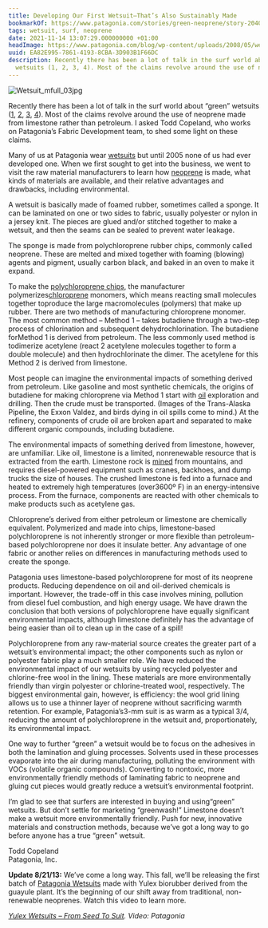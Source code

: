 ```yaml
---
title: Developing Our First Wetsuit—That’s Also Sustainably Made
bookmarkOf: https://www.patagonia.com/stories/green-neoprene/story-20409.html
tags: wetsuit, surf, neoprene
date: 2021-11-14 13:07:29.000000000 +01:00
headImage: https://www.patagonia.com/blog/wp-content/uploads/2008/05/wetsuit_mfull_03jpg.jpg
uuid: EA82E995-7861-4193-8CBA-3D903B1F66DC
description: Recently there has been a lot of talk in the surf world about “green”
  wetsuits (1, 2, 3, 4). Most of the claims revolve around the use of neoprene made
---
```


![Wetsuit_mfull_03jpg](https://www.patagonia.com/blog/wp-content/uploads/2008/05/wetsuit_mfull_03jpg.jpg)

Recently there has been a lot of talk in the surf world about “green” wetsuits ([1](http://www.treehugger.com/files/2007/11/yamamoto_neopre.php), [2](http://www.treehugger.com/files/2007/08/body-gloves-eco-wetsuit.php), [3](http://www.treehugger.com/files/2007/04/patagonia_wetsu.php), [4](http://theseep.wordpress.com/2007/08/16/body-glove-eco-environmentally-friendly-wetsuits/)). Most of the claims revolve around the use of neoprene made from limestone rather than petroleum. I asked Todd Copeland, who works on Patagonia’s Fabric Development team, to shed some light on these claims.

Many of us at Patagonia wear [wetsuits](http://en.wikipedia.org/wiki/Wetsuit) but until 2005 none of us had ever developed one. When we first sought to get into the business, we went to visit the raw material manufacturers to learn how [neoprene](http://en.wikipedia.org/wiki/Neoprene) is made, what kinds of materials are available, and their relative advantages and drawbacks, including environmental.

A wetsuit is basically made of foamed rubber, sometimes called a sponge. It can be laminated on one or two sides to fabric, usually polyester or nylon in a jersey knit. The pieces are glued and/or stitched together to make a wetsuit, and then the seams can be sealed to prevent water leakage.

The sponge is made from polychloroprene rubber chips, commonly called neoprene. These are melted and mixed together with foaming (blowing) agents and pigment, usually carbon black, and baked in an oven to make it expand.

To make the [polychloroprene chips](http://www.iisrp.com/WebPolymers/04FinalPolychloropreneIISRP.pdf), the manufacturer polymerizes[chloroprene](http://en.wikipedia.org/wiki/Chloroprene) monomers, which means reacting small molecules together toproduce the large macromolecules (polymers) that make up rubber. There are two methods of manufacturing chloroprene monomer. The most common method – Method 1 – takes butadiene through a two-step process of chlorination and subsequent dehydrochlorination. The butadiene forMethod 1 is derived from petroleum. The less commonly used method is todimerize acetylene (react 2 acetylene molecules together to form a double molecule) and then hydrochlorinate the dimer. The acetylene for this Method 2 is derived from limestone.

Most people can imagine the environmental impacts of something derived from petroleum. Like gasoline and most synthetic chemicals, the origins of butadiene for making chloroprene via Method 1 start with [oil](http://www.pwsrcac.org/images/0037.jpg) exploration and drilling. Then the crude must be transported. (Images of the Trans-Alaska Pipeline, the Exxon Valdez, and birds dying in oil spills come to mind.) At the refinery, components of crude oil are broken apart and separated to make different organic compounds, including butadiene.

The environmental impacts of something derived from limestone, however, are unfamiliar. Like oil, limestone is a limited, nonrenewable resource that is extracted from the earth. Limestone rock is [mined](https://www.patagonia.com/blog/wp-content/uploads/2008/05/Mining_Equipment.jpg) from mountains, and requires diesel-powered equipment such as cranes, backhoes, and dump trucks the size of houses. The crushed limestone is fed into a furnace and heated to extremely high temperatures (over3600º F) in an energy-intensive process. From the furnace, components are reacted with other chemicals to make products such as acetylene gas.

Chloroprene’s derived from either petroleum or limestone are chemically equivalent. Polymerized and made into chips, limestone-based polychloroprene is not inherently stronger or more flexible than petroleum-based polychloroprene nor does it insulate better. Any advantage of one fabric or another relies on differences in manufacturing methods used to create the sponge.

Patagonia uses limestone-based polychloroprene for most of its neoprene products. Reducing dependence on oil and oil-derived chemicals is important. However, the trade-off in this case involves mining, pollution from diesel fuel combustion, and high energy usage. We have drawn the conclusion that both versions of polychloroprene have equally significant environmental impacts, although limestone definitely has the advantage of being easier than oil to clean up in the case of a spill!

Polychloroprene from any raw-material source creates the greater part of a wetsuit’s environmental impact; the other components such as nylon or polyester fabric play a much smaller role. We have reduced the environmental impact of our wetsuits by using recycled polyester and chlorine-free wool in the lining. These materials are more environmentally friendly than virgin polyester or chlorine-treated wool, respectively. The biggest environmental gain, however, is efficiency: the wool grid lining allows us to use a thinner layer of neoprene without sacrificing warmth retention. For example, Patagonia’s3-mm suit is as warm as a typical 3/4, reducing the amount of polychloroprene in the wetsuit and, proportionately, its environmental impact.

One way to further “green” a wetsuit would be to focus on the adhesives in both the lamination and gluing processes. Solvents used in these processes evaporate into the air during manufacturing, polluting the environment with VOCs (volatile organic compounds). Converting to nontoxic, more environmentally friendly methods of laminating fabric to neoprene and gluing cut pieces would greatly reduce a wetsuit’s environmental footprint.

I’m glad to see that surfers are interested in buying and using“green” wetsuits. But don’t settle for marketing “greenwash!” Limestone doesn’t make a wetsuit more environmentally friendly. Push for new, innovative materials and construction methods, because we’ve got a long way to go before anyone has a true “green” wetsuit.

Todd Copeland  
Patagonia, Inc.

**Update 8/21/13:** We’ve come a long way. This fall, we’ll be releasing the first batch of [Patagonia Wetsuits](http://www.patagonia.com/wetsuits) made with Yulex biorubber derived from the guayule plant. It’s the beginning of our shift away from traditional, non-renewable neoprenes. Watch this video to learn more.

_[Yulex Wetsuits – From Seed To Suit](http://www.youtube.com/watch?v=lRLL3W3lRdk). Video: Patagonia_